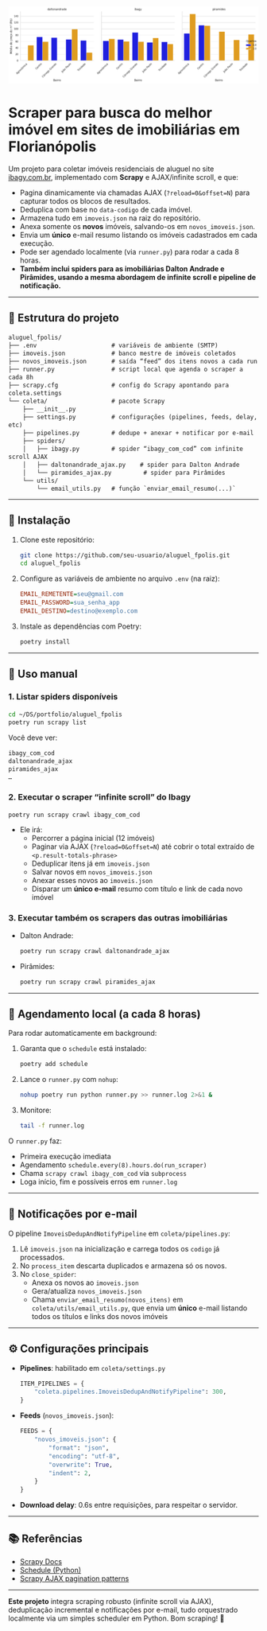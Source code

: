 ![Média Preço por m² (3 Imobiliárias)](Media_Preco_M2_3Imobiliarias.png)

# Scraper para busca do melhor imóvel em sites de imobiliárias em Florianópolis

Um projeto para coletar imóveis residenciais de aluguel no site [ibagy.com.br](https://ibagy.com.br/aluguel/residencial/), implementado com **Scrapy** e AJAX/infinite scroll, e que:

- Pagina dinamicamente via chamadas AJAX (`?reload=0&offset=N`) para capturar todos os blocos de resultados.  
- Deduplica com base no `data-codigo` de cada imóvel.  
- Armazena tudo em `imoveis.json` na raiz do repositório.  
- Anexa somente os **novos** imóveis, salvando-os em `novos_imoveis.json`.  
- Envia um **único** e-mail resumo listando os imóveis cadastrados em cada execução.  
- Pode ser agendado localmente (via `runner.py`) para rodar a cada 8 horas.  
- **Também inclui spiders para as imobiliárias Dalton Andrade e Pirâmides, usando a mesma abordagem de infinite scroll e pipeline de notificação.**

---

## 📁 Estrutura do projeto

```
aluguel_fpolis/
├── .env                     # variáveis de ambiente (SMTP)
├── imoveis.json             # banco mestre de imóveis coletados
├── novos_imoveis.json       # saída “feed” dos itens novos a cada run
├── runner.py                # script local que agenda o scraper a cada 8h
├── scrapy.cfg               # config do Scrapy apontando para coleta.settings
└── coleta/                  # pacote Scrapy
    ├── __init__.py
    ├── settings.py          # configurações (pipelines, feeds, delay, etc)
    ├── pipelines.py         # dedupe + anexar + notificar por e-mail
    ├── spiders/
    │   ├── ibagy.py         # spider “ibagy_com_cod” com infinite scroll AJAX
    │   ├── daltonandrade_ajax.py    # spider para Dalton Andrade
    │   └── piramides_ajax.py         # spider para Pirâmides
    └── utils/
        └── email_utils.py   # função `enviar_email_resumo(...)`
```

---

## 🔧 Instalação

1. Clone este repositório:

   ```bash
   git clone https://github.com/seu-usuario/aluguel_fpolis.git
   cd aluguel_fpolis
   ```

2. Configure as variáveis de ambiente no arquivo `.env` (na raiz):

   ```ini
   EMAIL_REMETENTE=seu@gmail.com
   EMAIL_PASSWORD=sua_senha_app
   EMAIL_DESTINO=destino@exemplo.com
   ```

3. Instale as dependências com Poetry:

   ```bash
   poetry install
   ```

---

## 🚀 Uso manual

### 1. Listar spiders disponíveis

```bash
cd ~/DS/portfolio/aluguel_fpolis
poetry run scrapy list
```

Você deve ver:

```
ibagy_com_cod
daltonandrade_ajax
piramides_ajax
…
```

### 2. Executar o scraper “infinite scroll” do Ibagy

```bash
poetry run scrapy crawl ibagy_com_cod
```

- Ele irá:
  - Percorrer a página inicial (12 imóveis)  
  - Paginar via AJAX (`?reload=0&offset=N`) até cobrir o total extraído de `<p.result-totals-phrase>`  
  - Deduplicar itens já em `imoveis.json`  
  - Salvar novos em `novos_imoveis.json`  
  - Anexar esses novos ao `imoveis.json`  
  - Disparar um **único e-mail** resumo com título e link de cada novo imóvel

### 3. Executar também os scrapers das outras imobiliárias

- Dalton Andrade:
  ```bash
  poetry run scrapy crawl daltonandrade_ajax
  ```
- Pirâmides:
  ```bash
  poetry run scrapy crawl piramides_ajax
  ```

---

## 🔄 Agendamento local (a cada 8 horas)

Para rodar automaticamente em background:

1. Garanta que o `schedule` está instalado:

   ```bash
   poetry add schedule
   ```

2. Lance o `runner.py` com `nohup`:

   ```bash
   nohup poetry run python runner.py >> runner.log 2>&1 &
   ```

3. Monitore:

   ```bash
   tail -f runner.log
   ```

O `runner.py` faz:

- Primeira execução imediata  
- Agendamento `schedule.every(8).hours.do(run_scraper)`  
- Chama `scrapy crawl ibagy_com_cod` via `subprocess`  
- Loga início, fim e possíveis erros em `runner.log`

---

## 📧 Notificações por e-mail

O pipeline `ImoveisDedupAndNotifyPipeline` em `coleta/pipelines.py`:

1. Lê `imoveis.json` na inicialização e carrega todos os `codigo` já processados.  
2. No `process_item` descarta duplicados e armazena só os novos.  
3. No `close_spider`:
   - Anexa os novos ao `imoveis.json`  
   - Gera/atualiza `novos_imoveis.json`  
   - Chama `enviar_email_resumo(novos_itens)` em `coleta/utils/email_utils.py`, que envia um **único** e-mail listando todos os títulos e links dos novos imóveis  

---

## ⚙️ Configurações principais

- **Pipelines**: habilitado em `coleta/settings.py`
  ```python
  ITEM_PIPELINES = {
      "coleta.pipelines.ImoveisDedupAndNotifyPipeline": 300,
  }
  ```

- **Feeds** (`novos_imoveis.json`):
  ```python
  FEEDS = {
      "novos_imoveis.json": {
          "format": "json",
          "encoding": "utf-8",
          "overwrite": True,
          "indent": 2,
      }
  }
  ```

- **Download delay**: 0.6s entre requisições, para respeitar o servidor.

---

## 📚 Referências

- [Scrapy Docs](https://docs.scrapy.org)  
- [Schedule (Python)](https://pypi.org/project/schedule/)  
- [Scrapy AJAX pagination patterns](https://doc.scrapy.org/en/latest/topics/dynamic-content.html)

---

**Este projeto** integra scraping robusto (infinite scroll via AJAX), deduplicação incremental e notificações por e-mail, tudo orquestrado localmente via um simples scheduler em Python. Bom scraping! 🚀
